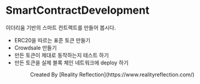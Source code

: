 
# SmartContractDevelopment

이더리움 기반의 스마트 컨트랙트를 만들어 봅시다.

- ERC20을 따르는 표준 토큰 만들기
- Crowdsale 만들기
- 만든 토큰이 제대로 동작하는지 테스트 하기
- 만든 토큰을 실제 블록 체인 네트워크에 deploy 하기

<div style="text-align: right">Created By [Reality Reflection](https://www.realityreflection.com/)</div>